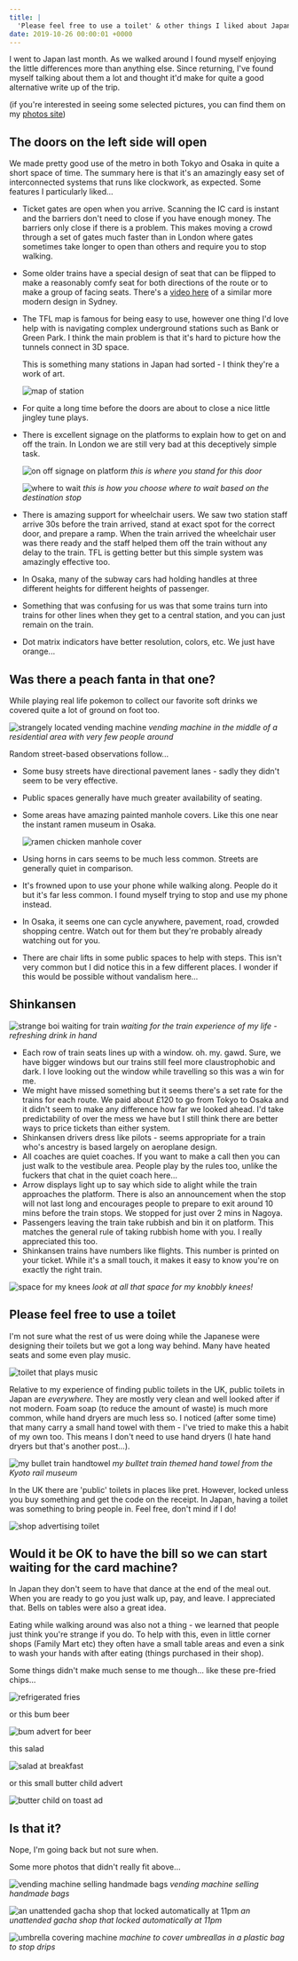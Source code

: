 ```yaml
---
title: |
  'Please feel free to use a toilet' & other things I liked about Japan
date: 2019-10-26 00:00:01 +0000
---
```


I went to Japan last month. As we walked around I found myself enjoying the
little differences more than anything else. Since returning, I've found myself
talking about them a lot and thought it'd make for quite a good alternative
write up of the trip.

<!-- more -->

(if you're interested in seeing some selected pictures, you can find them on my
[photos site](https://photos.charlieegan3.com/archive/month/2019-09))

## The doors on the left side will open

We made pretty good use of the metro in both Tokyo and Osaka in quite a short
space of time. The summary here is that it's an amazingly easy set of
interconnected systems that runs like clockwork, as expected. Some features I
particularly liked...

- Ticket gates are open when you arrive. Scanning the IC card is instant and the
  barriers don't need to close if you have enough money. The barriers only close
  if there is a problem. This makes moving a crowd through a set of gates much
  faster than in London where gates sometimes take longer to open than others
  and require you to stop walking.
- Some older trains have a special design of seat that can be flipped to make a
  reasonably comfy seat for both directions of the route or to make a group of
  facing seats. There's a [video
  here](https://www.youtube.com/watch?v=DxDrPeb2mxs) of a similar more modern
  design in Sydney.
- The TFL map is famous for being easy to use, however one thing I'd love
  help with is navigating complex underground stations such as Bank or Green
  Park. I think the main problem is that it's hard to picture how the tunnels
  connect in 3D space.

  This is something many stations in Japan had sorted - I think they're a work
  of art.

  ![map of station](map.jpg)

- For quite a long time before the doors are about to close a nice little
  jingley tune plays.
- There is excellent signage on the platforms to explain how to get on and off
  the train. In London we are still very bad at this deceptively simple task.

  ![on off signage on platform](on-off.png)
  _this is where you stand for this door_

  ![where to wait](where-to-wait.jpg)
  _this is how you choose where to wait based on the destination stop_

- There is amazing support for wheelchair users. We saw two station staff arrive
  30s before the train arrived, stand at exact spot for the correct door,
  and prepare a ramp. When the train arrived the wheelchair user was there ready
  and the staff helped them off the train without any delay to the train. TFL is
  getting better but this simple system was amazingly effective too.
- In Osaka, many of the subway cars had holding handles at three different
  heights for different heights of passenger.
- Something that was confusing for us was that some trains turn into trains for
  other lines when they get to a central station, and you can just remain on the
  train.
- Dot matrix indicators have better resolution, colors, etc. We just have
  orange...

## Was there a peach fanta in that one?

While playing real life pokemon to collect our favorite soft drinks we covered
quite a lot of ground on foot too.

![strangely located vending machine](wat-machine.jpg)
_vending machine in the middle of a residential area with very few people
around_

Random street-based observations follow...

- Some busy streets have directional pavement lanes - sadly they didn't seem to
  be very effective.
- Public spaces generally have much greater availability of seating.
- Some areas have amazing painted manhole covers. Like this one near the instant
  ramen museum in Osaka.

  ![ramen chicken manhole cover](chick-ramen.jpg)

- Using horns in cars seems to be much less common. Streets are generally quiet
  in comparison.
- It's frowned upon to use your phone while walking along. People do it but it's
  far less common. I found myself trying to stop and use my phone instead.
- In Osaka, it seems one can cycle anywhere, pavement, road, crowded shopping
  centre. Watch out for them but they're probably already watching out for you.
- There are chair lifts in some public spaces to help with steps. This isn't
  very common but I did notice this in a few different places. I wonder if
  this would be possible without vandalism here...

## Shinkansen

![strange boi waiting for train](tea.jpg)
_waiting for the train experience of my life - refreshing drink in hand_

- Each row of train seats lines up with a window. oh. my. gawd. Sure, we have
  bigger windows but our trains still feel more claustrophobic and dark. I love
  looking out the window while travelling so this was a win for me.
- We might have missed something but it seems there's a set rate for the trains
  for each route. We paid about £120 to go from Tokyo to Osaka and it didn't
  seem to make any difference how far we looked ahead. I'd take predictability
  of over the mess we have but I still think there are better ways to price
  tickets than either system.
- Shinkansen drivers dress like pilots - seems appropriate for a train who's
  ancestry is based largely on aeroplane design.
- All coaches are quiet coaches. If you want to make a call then you can just
  walk to the vestibule area. People play by the rules too, unlike the fuckers
  that chat in the quiet coach here...
- Arrow displays light up to say which side to alight while the train approaches
  the platform. There is also an announcement when the stop will not last long
  and encourages people to prepare to exit around 10 mins before the train
  stops. We stopped for just over 2 mins in Nagoya.
- Passengers leaving the train take rubbish and bin it on platform. This matches
  the general rule of taking rubbish home with you. I really appreciated this
  too.
- Shinkansen trains have numbers like flights. This number is printed on your
  ticket. While it's a small touch, it makes it easy to know you're on exactly
  the right train.

![space for my knees](knees.jpg)
_look at all that space for my knobbly knees!_

## Please feel free to use a toilet
I'm not sure what the rest of us were doing while the Japanese were designing
their toilets but we got a long way behind. Many have heated seats and
some even play music.

  ![toilet that plays music](poop-tunes.jpg)

Relative to my experience of finding public toilets in the UK, public toilets in
Japan are _everywhere_. They are mostly very clean and well looked after if not
modern. Foam soap (to reduce the amount of waste) is much more common, while
hand dryers are much less so. I noticed (after some time) that many carry a
small hand towel with them - I've tried to make this a habit of my own too.
This means I don't need to use hand dryers (I hate hand dryers but that's
another post...).

  ![my bullet train handtowel](handtowel.jpg)
  _my bulltet train themed hand towel from the Kyoto rail museum_

In the UK there are 'public' toilets in places like pret. However, locked unless
you buy something and get the code on the receipt. In Japan, having a toilet was
something to bring people in. Feel free, don't mind if I do!

  ![shop advertising toilet](free-toilet.jpg)

## Would it be OK to have the bill so we can start waiting for the card machine?

In Japan they don't seem to have that dance at the end of the meal out. When you
are ready to go you just walk up, pay, and leave. I appreciated that. Bells on
tables were also a great idea.

Eating while walking around was also not a thing - we learned that people just
think you're strange if you do. To help with this, even in little corner shops
(Family Mart etc) they often have a small table areas and even a sink to wash
your hands with after eating (things purchased in their shop).

Some things didn't make much sense to me though... like these pre-fried chips...

![refrigerated fries](fries.jpg)

or this bum beer

![bum advert for beer](bum-beer.jpg)

this salad

![salad at breakfast](breakfast.jpg)

or this small butter child advert

![butter child on toast ad](butter-child.jpg)

## Is that it?

Nope, I'm going back but not sure when.

Some more photos that didn't really fit above...

![vending machine selling handmade bags](bag-vending.jpg)
_vending machine selling handmade bags_

![an unattended gacha shop that locked automatically at 11pm](gacha.jpg)
_an unattended gacha shop that locked automatically at 11pm_

![umbrella covering machine](umbrella-cover.jpg)
_machine to cover umbreallas in a plastic bag to stop drips_
